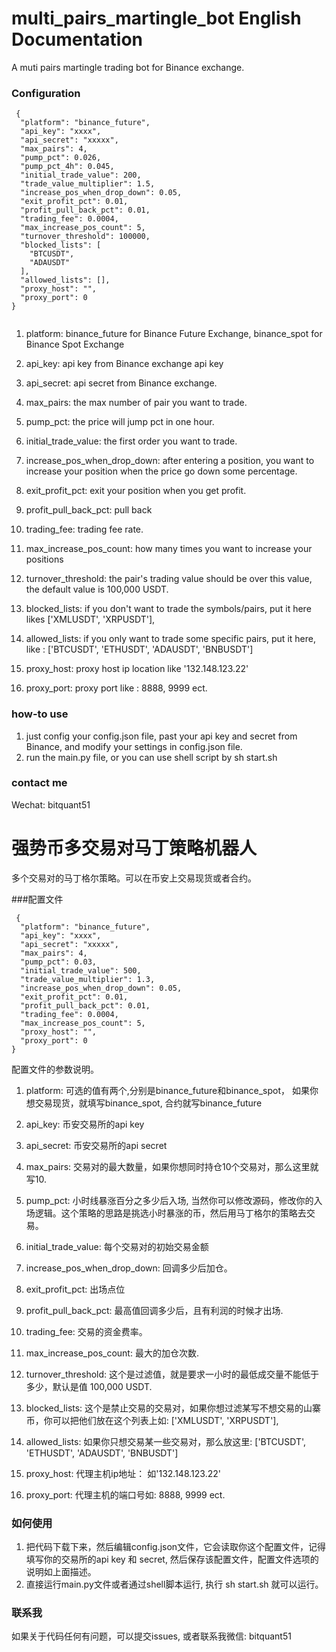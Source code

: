 # multi_pairs_martingle_bot English Documentation
 A muti pairs martingle trading bot for Binance exchange.

### Configuration

```
 {
  "platform": "binance_future",
  "api_key": "xxxx",
  "api_secret": "xxxxx",
  "max_pairs": 4,
  "pump_pct": 0.026,
  "pump_pct_4h": 0.045,
  "initial_trade_value": 200,
  "trade_value_multiplier": 1.5,
  "increase_pos_when_drop_down": 0.05,
  "exit_profit_pct": 0.01,
  "profit_pull_back_pct": 0.01,
  "trading_fee": 0.0004,
  "max_increase_pos_count": 5,
  "turnover_threshold": 100000,
  "blocked_lists": [
    "BTCUSDT",
    "ADAUSDT"
  ],
  "allowed_lists": [],
  "proxy_host": "",
  "proxy_port": 0
}


```

1. platform: binance_future for Binance Future Exchange, binance_spot
   for Binance Spot Exchange
2. api_key: api key from Binance exchange api key
3. api_secret: api secret from Binance exchange.
4. max_pairs: the max number of pair you want to trade.
5. pump_pct: the price will jump pct in one hour.
6. initial_trade_value: the first order you want to trade.
7. increase_pos_when_drop_down: after entering a position, you want to
   increase your position when the price go down some percentage.

8. exit_profit_pct: exit your position when you get profit.

9. profit_pull_back_pct: pull back

10. trading_fee: trading fee rate.
 
11. max_increase_pos_count: how many times you want to increase your
    positions

12. turnover_threshold: the pair's trading value should be over this
    value, the default value is 100,000 USDT.
13. blocked_lists: if you don't want to trade the symbols/pairs, put it
    here likes ['XMLUSDT', 'XRPUSDT'], 
    
14. allowed_lists: if you only want to trade some specific pairs, put it
    here, like : ['BTCUSDT', 'ETHUSDT', 'ADAUSDT', 'BNBUSDT']

15. proxy_host: proxy host ip location like '132.148.123.22'

16. proxy_port: proxy port like : 8888, 9999 ect.

### how-to use
1. just config your config.json file, past your api key and secret from
   Binance, and modify your settings in config.json file.
2. run the main.py file, or you can use shell script by sh start.sh



### contact me
Wechat: bitquant51


# 强势币多交易对马丁策略机器人
多个交易对的马丁格尔策略。可以在币安上交易现货或者合约。

###配置文件

```
 {
  "platform": "binance_future",
  "api_key": "xxxx",
  "api_secret": "xxxxx",
  "max_pairs": 4,
  "pump_pct": 0.03,
  "initial_trade_value": 500,
  "trade_value_multiplier": 1.3,
  "increase_pos_when_drop_down": 0.05,
  "exit_profit_pct": 0.01,
  "profit_pull_back_pct": 0.01,
  "trading_fee": 0.0004,
  "max_increase_pos_count": 5,
  "proxy_host": "",
  "proxy_port": 0
}

```
配置文件的参数说明。

1. platform: 可选的值有两个,分别是binance_future和binance_spot，
   如果你想交易现货，就填写binance_spot, 合约就写binance_future
2. api_key: 币安交易所的api key
3. api_secret: 币安交易所的api secret
4. max_pairs: 交易对的最大数量，如果你想同时持仓10个交易对，那么这里就写10.
5. pump_pct: 小时线暴涨百分之多少后入场,
   当然你可以修改源码，修改你的入场逻辑。这个策略的思路是挑选小时暴涨的币，然后用马丁格尔的策略去交易。
6. initial_trade_value: 每个交易对的初始交易金额
7. increase_pos_when_drop_down: 回调多少后加仓。

8. exit_profit_pct: 出场点位

9. profit_pull_back_pct: 最高值回调多少后，且有利润的时候才出场.

10. trading_fee: 交易的资金费率。
 
11. max_increase_pos_count: 最大的加仓次数.
    
12. turnover_threshold:
    这个是过滤值，就是要求一小时的最低成交量不能低于多少，默认是值 100,000 USDT.
13. blocked_lists:
    这个是禁止交易的交易对，如果你想过滤某写不想交易的山寨币，你可以把他们放在这个列表上如:
    ['XMLUSDT', 'XRPUSDT'],
    
14. allowed_lists: 如果你只想交易某一些交易对，那么放这里:
    ['BTCUSDT', 'ETHUSDT', 'ADAUSDT', 'BNBUSDT']

15. proxy_host: 代理主机ip地址： 如'132.148.123.22'

16. proxy_port: 代理主机的端口号如: 8888, 9999 ect.


### 如何使用
1. 把代码下载下来，然后编辑config.json文件，它会读取你这个配置文件，记得填写你的交易所的api
   key 和 secret, 然后保存该配置文件，配置文件选项的说明如上面描述。
2. 直接运行main.py文件或者通过shell脚本运行, 执行 sh start.sh 就可以运行。


### 联系我
如果关于代码任何有问题，可以提交issues, 或者联系我微信: bitquant51

